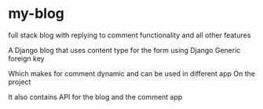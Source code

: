 # my-blog
full stack blog with replying to comment functionality and all other features 



A Django blog that uses content type for the form using Django Generic foreign key 

Which makes for comment dynamic and can be used in different app 
On the project


It also contains API for the blog and the comment app 
